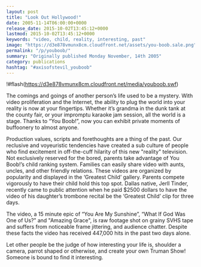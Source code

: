 ```yaml
---
layout: post
title: "Look Out Hollywood!"
date: 2005-11-14T06:00:00+0000
release_date: 2015-10-02T13:45:12+0000
lastmod: 2015-10-02T13:45:12+0000
keywords: "video, child, reality, interesting, past"
image: "https://d3e878vmunx8cm.cloudfront.net/assets/you-boob.sale.png"
permalink: "/p/youboob/"
summary: "Originally published Monday November, 14th 2005"
category: publications
hashtag: "#axisofstevil_youboob"
---
```


!#flash(https://d3e878vmunx8cm.cloudfront.net/media/youboob.swf)

The comings and goings of another person’s life used to be a mystery. With video proliferation and the Internet, the ability to plug the world into your reality is now at your fingertips. Whether it’s grandma in the dunk tank at the county fair, or your impromptu karaoke jam session, all the world is a stage. Thanks to “You Boob!”, now you can exhibit private moments of buffoonery to almost anyone.

Production values, scripts and forethoughts are a thing of the past. Our reclusive and voyeuristic tendencies have created a sub culture of people who find excitement in off-the-cuff hilarity of this new "reality" television.
Not exclusively reserved for the bored, parents take advantage of You Boob!’s child ranking system. Families can easily share video with aunts, uncles, and other friendly relations. These videos are organized by popularity and displayed in the ‘Greatest Child’ gallery. Parents compete vigorously to have their child hold this top spot. Dallas native, Jerll Tinder, recently came to public attention when he paid $2500 dollars to have the video of his daughter’s trombone recital be the ‘Greatest Child’ clip for three days.

The video, a 15 minute epic of “You Are My Sunshine”, “What If God Was One of Us?” and "Amazing Grace", is raw footage shot on grainy SVHS tape and suffers from noticeable frame jittering, and audience chatter. Despite these facts the video has received 447,000 hits in the past two days alone. 

Let other people be the judge of how interesting your life is, shoulder a camera, parrot shaped or otherwise, and create your own Truman Show! Someone is bound to find it interesting.
